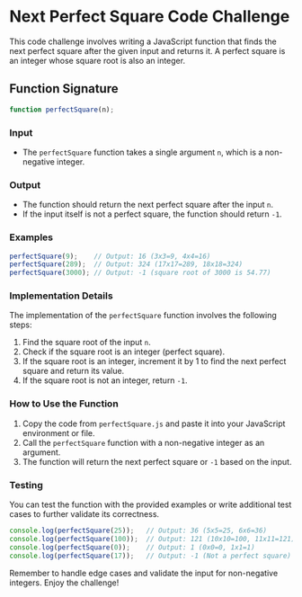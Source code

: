 # Next Perfect Square Code Challenge

This code challenge involves writing a JavaScript function that finds the next perfect square after the given input and returns it. A perfect square is an integer whose square root is also an integer.

## Function Signature

```js
function perfectSquare(n);
```

### Input

- The `perfectSquare` function takes a single argument `n`, which is a non-negative integer.

### Output

- The function should return the next perfect square after the input `n`.
- If the input itself is not a perfect square, the function should return `-1`.

### Examples

```js
perfectSquare(9);    // Output: 16 (3x3=9, 4x4=16)
perfectSquare(289);  // Output: 324 (17x17=289, 18x18=324)
perfectSquare(3000); // Output: -1 (square root of 3000 is 54.77)
```

### Implementation Details

The implementation of the `perfectSquare` function involves the following steps:

1. Find the square root of the input `n`.
2. Check if the square root is an integer (perfect square).
3. If the square root is an integer, increment it by 1 to find the next perfect square and return its value.
4. If the square root is not an integer, return `-1`.

### How to Use the Function

1. Copy the code from `perfectSquare.js` and paste it into your JavaScript environment or file.
2. Call the `perfectSquare` function with a non-negative integer as an argument.
3. The function will return the next perfect square or `-1` based on the input.

### Testing

You can test the function with the provided examples or write additional test cases to further validate its correctness.

```js
console.log(perfectSquare(25));   // Output: 36 (5x5=25, 6x6=36)
console.log(perfectSquare(100));  // Output: 121 (10x10=100, 11x11=121)
console.log(perfectSquare(0));    // Output: 1 (0x0=0, 1x1=1)
console.log(perfectSquare(17));   // Output: -1 (Not a perfect square)
```

Remember to handle edge cases and validate the input for non-negative integers. Enjoy the challenge!